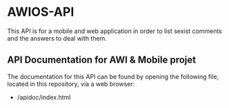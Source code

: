 # AWIOS-API
This API is for a mobile and web application in order to list sexist comments and the answers to deal with them.

## API Documentation for AWI & Mobile projet
The documentation for this API can be found by opening the following file, located in this repository, via a web browser:
* /apidoc/index.html
